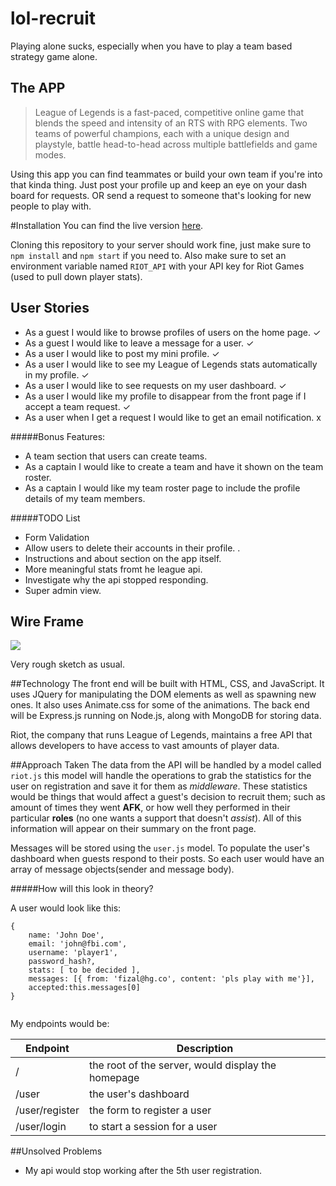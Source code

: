 # lol-recruit


Playing alone sucks, especially when you have to play a team based strategy game alone.  

## The APP

> League of Legends is a fast-paced, competitive online game that blends  the speed and intensity of an RTS with RPG elements. Two teams of powerful champions, each with a unique design and playstyle, battle head-to-head across multiple battlefields and game modes.  

Using this app you can find teammates or build your own team if you're into that kinda thing. Just post your profile up and keep an eye on your dash board for requests. OR send a request to someone that's looking for new people to play with. 

#Installation
You can find the live version [here](https://lol-recruit.herokuapp.com/). 

Cloning this repository to your server should work fine, just make sure to ```npm install``` and ```npm start``` if you need to. Also make sure to set an environment variable named ```RIOT_API``` with your API key for Riot Games (used to pull down player stats).  

## User Stories
* As a guest I would like to browse profiles of users on the home page. ✓
* As a guest I would like to leave a message for a user. ✓
* As a user I would like to post my mini profile. ✓
* As a user I would like to see my League of Legends stats automatically  in my profile. ✓
* As a user I would like to see requests on my user dashboard. ✓
* As a user I would like my profile to disappear from the front page if I accept a team request. ✓
* As a user when I get a request I would like to get an email notification. x

#####Bonus Features:

* A team section that users can create teams.  
* As a captain I would like to create a team and have it shown on the team roster. 
* As a captain I would like my team roster page to include the profile details of my team members.

#####TODO List

* Form Validation
* Allow users to delete their accounts in their profile. .
* Instructions and about section on the app itself. 
* More meaningful stats fromt he league api.
* Investigate why the api stopped responding. 
* Super admin view. 



## Wire Frame
![](http://i.imgur.com/eho5n5H.jpg)

 Very rough sketch as usual.  
 
##Technology
The front end will be built with HTML, CSS, and JavaScript. It uses JQuery for manipulating the DOM elements as well as spawning new ones. It also uses Animate.css for some of the animations. The back end will be Express.js running on Node.js, along with MongoDB for storing data. 

Riot, the company that runs League of Legends, maintains a free API that allows developers to have access to vast amounts of player data. 


##Approach Taken
The data from the API will be handled by a model called ```riot.js``` this model will handle the operations to grab the statistics for the user on registration and save it for them as *middleware*. These statistics would be things that would affect a guest's decision to recruit them; such as amount of times they went **AFK**, or how well they performed in their particular **roles** (no one wants a support that doesn't *assist*). All of this information will appear on their summary on the front page. 

Messages will be stored using the ```user.js``` model. To populate the user's dashboard when guests respond to their posts. So each user would have an array of message objects(sender and message body).  

#####How will this look in theory?

A user would look like this:

```
{
	name: 'John Doe',
	email: 'john@fbi.com',
	username: 'player1',
	password_hash?,
	stats: [ to be decided ],
	messages: [{ from: 'fizal@hg.co', content: 'pls play with me'}],
	accepted:this.messages[0]	
}


```

My endpoints would be: 

|Endpoint|Description|   
|---|---|
|/|the root of the server, would display the homepage|   
|/user|the user's dashboard|   
|/user/register|the form to register a user |
|/user/login|to start a session for a user|


##Unsolved Problems

* My api would stop working after the 5th user registration.


